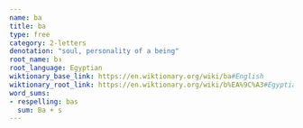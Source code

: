 ```yaml
---
name: ba
title: ba
type: free
category: 2-letters
denotation: "soul, personality of a being"
root_name: bꜣ
root_language: Egyptian
wiktionary_base_link: https://en.wiktionary.org/wiki/ba#English
wiktionary_root_link: https://en.wiktionary.org/wiki/b%EA%9C%A3#Egyptian
word_sums:
- respelling: bas
  sum: Ba + s
---
```

